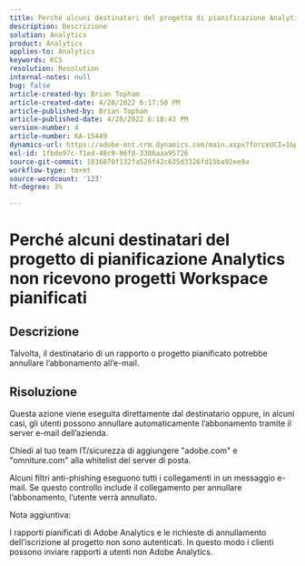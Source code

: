 ```yaml
---
title: Perché alcuni destinatari del progetto di pianificazione Analytics non ricevono progetti Workspace pianificati
description: Descrizione
solution: Analytics
product: Analytics
applies-to: Analytics
keywords: KCS
resolution: Resolution
internal-notes: null
bug: false
article-created-by: Brian Topham
article-created-date: 4/28/2022 6:17:50 PM
article-published-by: Brian Topham
article-published-date: 4/28/2022 6:18:43 PM
version-number: 4
article-number: KA-15449
dynamics-url: https://adobe-ent.crm.dynamics.com/main.aspx?forceUCI=1&pagetype=entityrecord&etn=knowledgearticle&id=9a1ed07d-1fc7-ec11-a7b6-0022480a1b03
exl-id: 1fbde97c-f1ed-48c9-96f8-3386aaa95726
source-git-commit: 1836870f132fa526f42c635d3326fd15ba92ee9a
workflow-type: tm+mt
source-wordcount: '123'
ht-degree: 3%

---
```


# Perché alcuni destinatari del progetto di pianificazione Analytics non ricevono progetti Workspace pianificati

## Descrizione


Talvolta, il destinatario di un rapporto o progetto pianificato potrebbe annullare l’abbonamento all’e-mail.


## Risoluzione


Questa azione viene eseguita direttamente dal destinatario oppure, in alcuni casi, gli utenti possono annullare automaticamente l’abbonamento tramite il server e-mail dell’azienda.

Chiedi al tuo team IT/sicurezza di aggiungere &quot;adobe.com&quot; e &quot;omniture.com&quot; alla whitelist del server di posta.

Alcuni filtri anti-phishing eseguono tutti i collegamenti in un messaggio e-mail. Se questo controllo include il collegamento per annullare l’abbonamento, l’utente verrà annullato.



Nota aggiuntiva:

I rapporti pianificati di Adobe Analytics e le richieste di annullamento dell’iscrizione al progetto non sono autenticati. In questo modo i clienti possono inviare rapporti a utenti non Adobe Analytics.

